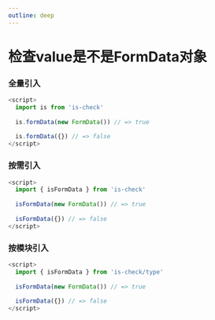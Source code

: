 ```yaml
---
outline: deep
---
```


# 检查value是不是FormData对象

### 全量引入
```javascript
<script>
  import is from 'is-check'
  
  is.formData(new FormData()) // => true
  
  is.formData({}) // => false
</script>
````
### 按需引入
```javascript
<script>
  import { isFormData } from 'is-check'
  
  isFormData(new FormData()) // => true
  
  isFormData({}) // => false
</script>
````
### 按模块引入
```javascript
<script>
  import { isFormData } from 'is-check/type'
  
  isFormData(new FormData()) // => true
  
  isFormData({}) // => false
</script>
````